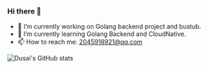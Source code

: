 ### Hi there 👋

<!--
**SecretLittleBoy/SecretLittleBoy** is a ✨ _special_ ✨ repository because its `README.md` (this file) appears on your GitHub profile.

Here are some ideas to get you started:
-->

- 🔭 I’m currently working on Golang backend project and bustub.
- 🌱 I’m currently learning Golang Backend and CloudNative.
- 📫 How to reach me: 2045918921@qq.com

![Dusai's GitHub stats](https://github-readme-stats.vercel.app/api?username=SecretLittleBoy&show_icons=true&theme=radical)
